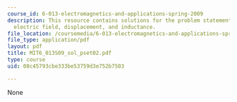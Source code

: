 ```yaml
---
course_id: 6-013-electromagnetics-and-applications-spring-2009
description: This resource contains solutions for the problem statements related to
  electric field, displacement, and inductance.
file_location: /coursemedia/6-013-electromagnetics-and-applications-spring-2009/08c45793cbe333be53759d3e752b7503_MIT6_013S09_sol_pset02.pdf
file_type: application/pdf
layout: pdf
title: MIT6_013S09_sol_pset02.pdf
type: course
uid: 08c45793cbe333be53759d3e752b7503

---
```

None